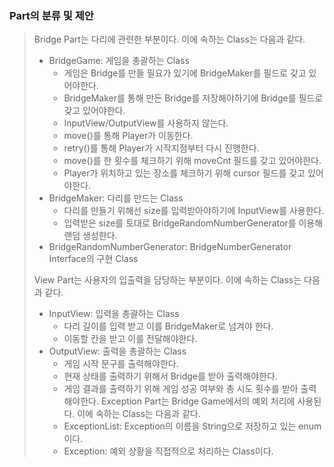 <h3> Part의 분류 및 제안 </h3>

 > Bridge Part는 다리에 관련한 부분이다. 이에 속하는 Class는 다음과 같다.
 > - BridgeGame: 게임을 총괄하는 Class
 >   - 게임은 Bridge를 만들 필요가 있기에 BridgeMaker를 필드로 갖고 있어야한다.
 >   - BridgeMaker를 통해 만든 Bridge를 저장해야하기에 Bridge를 필드로 갖고 있어야한다.
 >   - InputView/OutputView를 사용하지 않는다.
 >   - move()를 통해 Player가 이동한다.
 >   - retry()를 통해 Player가 시작지점부터 다시 진행한다.
 >   - move()를 한 횟수를 체크하기 위해 moveCnt 필드를 갖고 있어야한다.
 >   - Player가 위치하고 있는 장소를 체크하기 위해 cursor 필드를 갖고 있어야한다.
 > - BridgeMaker: 다리를 만드는 Class
 >   - 다리를 만들기 위해선 size를 입력받아야하기에 InputView를 사용한다.
 >   - 입력받은 size를 토대로 BridgeRandomNumberGenerator를 이용해 랜덤 생성한다.
 > - BridgeRandomNumberGenerator: BridgeNumberGenerator Interface의 구현 Class
 > 
 > View Part는 사용자의 입출력을 담당하는 부분이다. 이에 속하는 Class는 다음과 같다.
 > - InputView: 입력을 총괄하는 Class
 >   - 다리 길이를 입력 받고 이를 BridgeMaker로 넘겨야 한다.
 >   - 이동할 칸을 받고 이를 전달해야한다.
 > - OutputView: 출력을 총괄하는 Class
 >   - 게임 시작 문구를 출력해야한다.
 >   - 현재 상태를 출력하기 위해서 Bridge를 받아 출력해야한다.
 >   - 게임 결과를 출력하기 위해 게임 성공 여부와 총 시도 횟수를 받아 출력해야한다.
 > Exception Part는 Bridge Game에서의 예외 처리에 사용된다. 이에 속하는 Class는 다음과 같다.
 >   - ExceptionList: Exception의 이름을 String으로 저장하고 있는 enum 이다.
 >   - Exception: 예외 상황을 직접적으로 처리하는 Class이다.